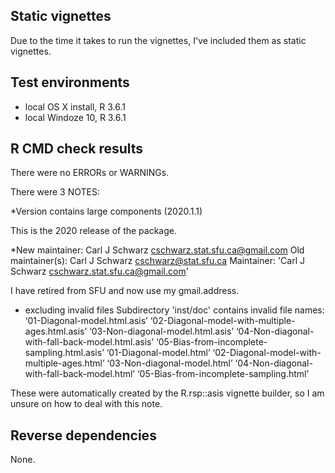 ## Static vignettes
Due to the time it takes to run the vignettes, I've included
them as static vignettes.

## Test environments
* local OS X install, R 3.6.1
* local Windoze 10, R 3.6.1

## R CMD check results
There were no ERRORs or WARNINGs. 

There were 3 NOTES:

*Version contains large components (2020.1.1)

  This is the 2020 release of the package.
 
*New maintainer:
    Carl J Schwarz <cschwarz.stat.sfu.ca@gmail.com>
  Old maintainer(s):
    Carl J Schwarz <cschwarz@stat.sfu.ca>
  Maintainer: 'Carl J Schwarz <cschwarz.stat.sfu.ca@gmail.com>'

I have retired from SFU and now use my gmail.address.

* excluding invalid files
Subdirectory 'inst/doc' contains invalid file names:
  ‘01-Diagonal-model.html.asis’
  ‘02-Diagonal-model-with-multiple-ages.html.asis’
  ‘03-Non-diagonal-model.html.asis’
  ‘04-Non-diagonal-with-fall-back-model.html.asis’
  ‘05-Bias-from-incomplete-sampling.html.asis’ ‘01-Diagonal-model.html’
  ‘02-Diagonal-model-with-multiple-ages.html’
  ‘03-Non-diagonal-model.html’
  ‘04-Non-diagonal-with-fall-back-model.html’
  ‘05-Bias-from-incomplete-sampling.html’
  
These were automatically created by the R.rsp::asis vignette builder, so I am unsure
on how to deal with this note.
 
## Reverse dependencies
None.